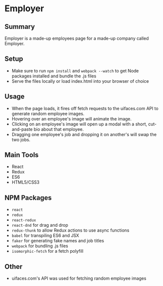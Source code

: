 # Employer

## Summary

Employer is a made-up employees page for a made-up company called Employer.


## Setup
* Make sure to run `npm install` and `webpack --watch` to get Node packages installed and bundle the .js files
* Serve the files locally or load index.html into your browser of choice

## Usage
* When the page loads, it fires off fetch requests to the uifaces.com API to generate random employee images.
* Hovering over an employee's image will animate the image.
* Clicking on an employee's image will open up a modal with a short, cut-and-paste bio about that employee.
* Dragging one employee's job and dropping it on another's will swap the two jobs.

## Main Tools
* React
* Redux
* ES6
* HTML5/CSS3

## NPM Packages

* `react`
* `redux`
* `react-redux`
* `react-dnd` for drag and drop
* `redux-thunk` to allow Redux actions to use async functions
* `babel` for transpiling ES6 and JSX
* `faker` for generating fake names and job titles
* `webpack` for bundling .js files
* `isomorphic-fetch` for a fetch polyfill

## Other
* uifaces.com's API was used for fetching random employee images
